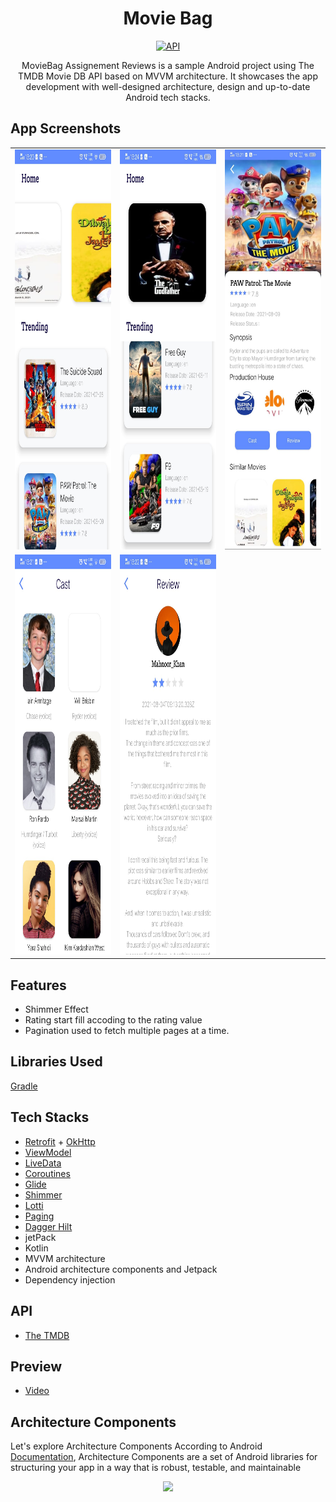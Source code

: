 
<h1 align="center">Movie Bag</h1>

<p align="center">
  <a href="https://android-arsenal.com/api?level=21"><img alt="API" src="https://img.shields.io/badge/API-21%2B-brightgreen.svg?style=flat"/></a>
</p>
<p align="center">
MovieBag Assignement Reviews is a sample Android project using The TMDB Movie DB API based on MVVM architecture. It showcases the app development with well-designed architecture, design and up-to-date Android tech stacks.
</p>

## App Screenshots

<table>
  <tr>
    <td><img src="https://raw.githubusercontent.com/lucifernipun22/image1/main/WhatsApp%20Image%202021-08-27%20at%2013.23.50%20(3).jpeg" width="300" height="640"/></td>
    <td><img src="https://raw.githubusercontent.com/lucifernipun22/image1/main/WhatsApp%20Image%202021-08-27%20at%2013.24.32.jpeg" width="300" height="640"/></td>
    <td><img src="https://raw.githubusercontent.com/lucifernipun22/image1/main/WhatsApp%20Image%202021-08-27%20at%2013.23.50.jpeg" width="300" height="640"/></td>
  </tr>
  
  <tr>
  <td><img src="https://raw.githubusercontent.com/lucifernipun22/image1/main/WhatsApp%20Image%202021-08-27%20at%2013.23.50%20(1).jpeg" width="300" height="640" /></td>
    <td align="center"><img src="https://raw.githubusercontent.com/lucifernipun22/image1/main/WhatsApp%20Image%202021-08-27%20at%2013.23.50%20(2).jpeg" width="300" height="640"/></td>
  </tr>
 </table>

## Features

* Shimmer Effect
* Rating start fill accoding to the rating value
* Pagination used to fetch multiple pages at a time.

## Libraries Used

[Gradle](https://github.com/lucifernipun22/MovieBag/blob/main/app/build.gradle)

## Tech Stacks
* [Retrofit](http://square.github.io/retrofit/) + [OkHttp](http://square.github.io/okhttp/) 
* [ViewModel](https://developer.android.com/reference/androidx/lifecycle/ViewModel)
* [LiveData](https://developer.android.com/topic/libraries/architecture/livedata)
* [Coroutines](https://developer.android.com/kotlin/coroutines)
* [Glide](https://github.com/bumptech/glide)                                          
* [Shimmer](https://facebook.github.io/shimmer-android/)
* [Lotti](https://lottiefiles.com)
* [Paging](https://developer.android.com/topic/libraries/architecture/paging)
* [Dagger Hilt](https://developer.android.com/training/dependency-injection/hilt-android)
* jetPack
* Kotlin
* MVVM architecture
* Android architecture components and Jetpack
* Dependency injection

## API 

* [The TMDB](https://api.themoviedb.org/3/movie)

## Preview
* [Video](https://drive.google.com/file/d/1A6AkVgh5KhO7qMPKyyWDq_RpUIpIIVlg/view?usp=sharing)     <p align="center">
 
  
</p>

 
## Architecture Components
Let's explore Architecture Components
According to Android [Documentation](https://developer.android.com/jetpack/guide), Architecture Components are a set of Android libraries for structuring your app in a way that is robust, testable, and maintainable

<p align="center">
<img src="https://user-images.githubusercontent.com/38027375/126921880-cb52be11-d8e1-4804-98de-b1efab5edd47.png"/>
</p>
